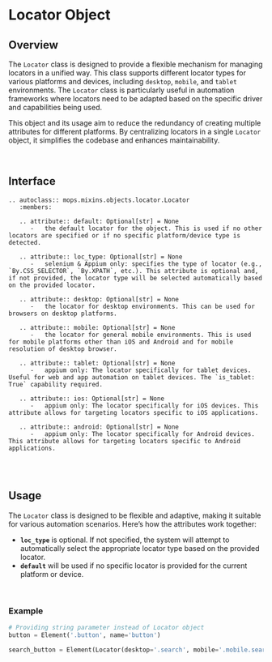 # Locator Object

## Overview

The `Locator` class is designed to provide a flexible mechanism for managing locators in a unified way.
This class supports different locator types for various platforms and devices, including `desktop`, `mobile`, and `tablet` environments. 
The `Locator` class is particularly useful in automation frameworks where locators need to be adapted based on the specific driver 
and capabilities being used.

This object and its usage aim to reduce the redundancy of creating multiple attributes for different platforms. 
By centralizing locators in a single `Locator` object, it simplifies the codebase and enhances maintainability.

<br>

## Interface

```{eval-rst}  
.. autoclass:: mops.mixins.objects.locator.Locator
   :members: 
   
   .. attribute:: default: Optional[str] = None
      -   the default locator for the object. This is used if no other locators are specified or if no specific platform/device type is detected.
   
   .. attribute:: loc_type: Optional[str] = None
      -   selenium & Appium only: specifies the type of locator (e.g., `By.CSS_SELECTOR`, `By.XPATH`, etc.). This attribute is optional and, if not provided, the locator type will be selected automatically based on the provided locator.
   
   .. attribute:: desktop: Optional[str] = None
      -   the locator for desktop environments. This can be used for browsers on desktop platforms.
   
   .. attribute:: mobile: Optional[str] = None
      -   the locator for general mobile environments. This is used for mobile platforms other than iOS and Android and for mobile resolution of desktop browser.
   
   .. attribute:: tablet: Optional[str] = None
      -   appium only: The locator specifically for tablet devices. Useful for web and app automation on tablet devices. The `is_tablet: True` capability required.
   
   .. attribute:: ios: Optional[str] = None
      -   appium only: The locator specifically for iOS devices. This attribute allows for targeting locators specific to iOS applications.
   
   .. attribute:: android: Optional[str] = None
      -   appium only: The locator specifically for Android devices. This attribute allows for targeting locators specific to Android applications.
   
```

<br>

## Usage

The `Locator` class is designed to be flexible and adaptive, making it suitable for various automation scenarios. 
Here’s how the attributes work together:

- **`loc_type`** is optional. If not specified, the system will attempt to automatically select the appropriate locator type based on the provided locator.
- **`default`** will be used if no specific locator is provided for the current platform or device.

<br>

### Example

```python
# Providing string parameter instead of Locator object
button = Element('.button', name='button')

search_button = Element(Locator(desktop='.search', mobile='.mobile.search'), name='search button')
```